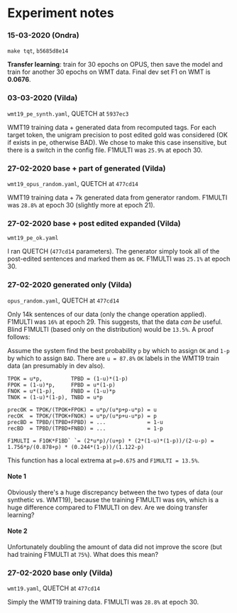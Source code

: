 # Experiment notes

### 15-03-2020 (Ondra)
`make tqt`, `b5685d8e14` 

**Transfer learning**: train for 30 epochs on OPUS, then save the model and train for another 30 epochs on WMT data.
Final dev set F1 on WMT is **0.0676**.

### 03-03-2020  (Vilda)
`wmt19_pe_synth.yaml`, QUETCH at `5937ec3`

WMT19 training data + generated data from recomputed tags. For each target token, the unigram precision to post edited gold was considered (OK if exists in pe, otherwise BAD). We chose to make this case insensitive, but there is a switch in the config file. F1MULTI was `25.9%` at epoch 30. 


### 27-02-2020 base + part of generated (Vilda)
`wmt19_opus_random.yaml`, QUETCH at `477cd14`

WMT19 training data + 7k generated data from generator random. F1MULTI was `28.8%` at epoch 30 (slightly more at epoch 21).

### 27-02-2020 base + post edited expanded (Vilda)
`wmt19_pe_ok.yaml`

I ran QUETCH (`477cd14` parameters). The generator simply took all of the post-edited sentences and marked them as `OK`. F1MULTI was `25.1%` at epoch 30.

### 27-02-2020 generated only (Vilda)
`opus_random.yaml`, QUETCH at `477cd14`

Only 14k sentences of our data (only the change operation applied). F1MULTI was `16%` at epoch 29. This suggests, that the data _can be_ useful. Blind F1MULTI (based only on the distribution) would be `13.5%`. A proof follows:

Assume the system find the best probability `p` by which to assign `OK` and `1-p` by which to assign `BAD`. There are `u = 87.8%` `OK` labels in the WMT19 train data (an presumably in dev also).

```
TPOK = u*p,         TPBD = (1-u)*(1-p)
FPOK = (1-u)*p,     FPBD = u*(1-p)
FNOK = u*(1-p),     FNBD = (1-u)*p
TNOK = (1-u)*(1-p), TNBD = u*p
```

```
precOK = TPOK/(TPOK+FPOK) = u*p/(u*p+p-u*p) = u
recOK  = TPOK/(TPOK+FNOK) = u*p/(u*p+u-u*p) = p
precBD = TPBD/(TPBD+FPBD) = ...             = 1-u
recBD  = TPBD/(TPBD+FNBD) = ...             = 1-p
```

```
F1MULTI = F1OK*F1BD` `= (2*u*p)/(u+p) * (2*(1-u)*(1-p))/(2-u-p) = 1.756*p/(0.878+p) * (0.244*(1-p))/(1.122-p)
``` 

This function has a local extrema at `p=0.675` and `F1MULTI = 13.5%`.

#### Note 1
Obviously there's a huge discrepancy between the two types of data (our synthetic vs. WMT19), because the training F1MULTI was `69%`, which is a huge difference compared to F1MULTI on dev. Are we doing transfer learning?

#### Note 2
Unfortunately doubling the amount of data did not improve the score (but had training F1MULTI at `75%`). What does this mean?

### 27-02-2020 base only (Vilda)
`wmt19.yaml`, QUETCH at `477cd14`

Simply the WMT19 training data. F1MULTI was `28.8%` at epoch 30.
